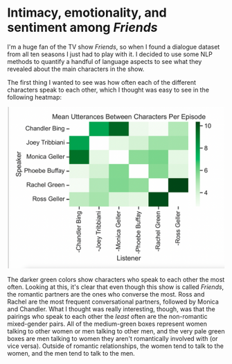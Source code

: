 # Intimacy, emotionality, and sentiment among *Friends*
I'm a huge fan of the TV show *Friends*, so when I found a dialogue dataset from all ten seasons I just had to play with it.  I decided to use some NLP methods to quantify a handful of language aspects to see what they revealed about the main characters in the show. 

The first thing I wanted to see was how often each of the different characters speak to each other, which I thought was easy to see in the following heatmap:

<p align="center">
  <img src='figures/speaker_count.png' width='500'>
</p>

The darker green colors show characters who speak to each other the most often.  Looking at this, it's clear that even though this show is called *Friends*, the romantic partners are the ones who converse the most.  Ross and Rachel are the most frequent conversational partners, followed by Monica and Chandler.  What I thought was really interesting, though, was that the pairings who speak to each other the *least* often are the non-romantic mixed-gender pairs.  All of the medium-green boxes represent women talking to other women or men talking to other men, and the very pale green boxes are men talking to women they aren't romantically involved with (or vice versa). Outside of romantic relationships, the women tend to talk to the women, and the men tend to talk to the men.
